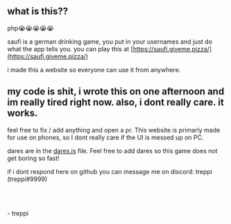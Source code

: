 ## what is this??


php😭😭😭😭😭


saufi is a german drinking game, you put in your usernames and just do what the app tells you.
you can play this at [https://saufi.giveme.pizza/](https://saufi.giveme.pizza/)

i made this a website so everyone can use it from anywhere.


## my code is shit, i wrote this on one afternoon and im really tired right now. also, i dont really care. it works.


feel free to fix / add anything and open a pr. This website is primarly made for use on phones, so I dont really care if the UI is messed up on PC.


dares are in the [dares.js](dares.js) file. Feel free to add dares so this game does not get boring so fast!


if i dont respond here on github you can message me on discord: treppi (treppi#9999)


<br/>
<br/>

\- treppi
